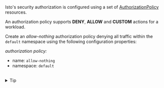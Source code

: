 Isto's security authorization is configured using
a set of [AuthorizationPolicy](https://istio.io/latest/docs/reference/config/security/authorization-policy/)
resources.

An authorization policy supports **DENY**, **ALLOW** and **CUSTOM** actions for a workload.

Create an *allow-nothing* authorization policy denying all traffic within the `default` namespace
using the following configuration properties:

*authorization policy:*
* name: `allow-nothing`
* namespace: `default`


<br>
<details><summary>Tip</summary>

```plain
apiVersion: security.istio.io/v1
kind: AuthorizationPolicy
metadata:
  name: // TODO
  namespace: default
spec:
  // TODO
```{{copy}}
</details>


<br>
<details><summary>Solution</summary>

```plain
apiVersion: security.istio.io/v1
kind: AuthorizationPolicy
metadata:
  name: allow-nothing
  namespace: default
spec:
  {}
```{{copy}}
</details>
